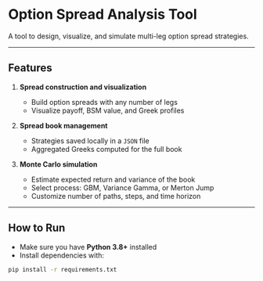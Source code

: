 # Option Spread Analysis Tool

A tool to design, visualize, and simulate multi-leg option spread strategies.

---

## Features

1. **Spread construction and visualization**  
   - Build option spreads with any number of legs  
   - Visualize payoff, BSM value, and Greek profiles

2. **Spread book management**  
   - Strategies saved locally in a `JSON` file  
   - Aggregated Greeks computed for the full book

3. **Monte Carlo simulation**  
   - Estimate expected return and variance of the book  
   - Select process: GBM, Variance Gamma, or Merton Jump  
   - Customize number of paths, steps, and time horizon

---

## How to Run

- Make sure you have **Python 3.8+** installed
- Install dependencies with:

```bash
pip install -r requirements.txt

